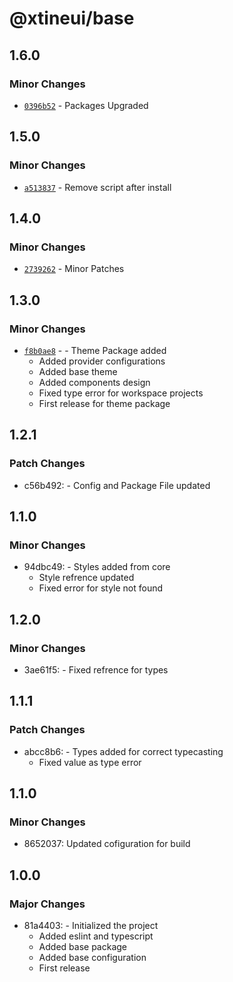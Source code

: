 # @xtineui/base

## 1.6.0

### Minor Changes

- [`0396b52`](https://github.com/r3dm4st3r/xtineui/commit/0396b52d7d906beaaf68cdef16fb5acd7daf5d57) - Packages Upgraded

## 1.5.0

### Minor Changes

- [`a513837`](https://github.com/r3dm4st3r/xtineui/commit/a513837e366ee15b7ec867c9538c9f463913ce72) - Remove script after install

## 1.4.0

### Minor Changes

- [`2739262`](https://github.com/r3dm4st3r/xtineui/commit/27392623f6e2c0cae558c3ec9cee39cc3455ae79) - Minor Patches

## 1.3.0

### Minor Changes

- [`f8b0ae8`](https://github.com/r3dm4st3r/xtineui/commit/f8b0ae8915506eb9ac47873d46e609a4488a11b0) - - Theme Package added
  - Added provider configurations
  - Added base theme
  - Added components design
  - Fixed type error for workspace projects
  - First release for theme package

## 1.2.1

### Patch Changes

- c56b492: - Config and Package File updated

## 1.1.0

### Minor Changes

- 94dbc49: - Styles added from core
  - Style refrence updated
  - Fixed error for style not found

## 1.2.0

### Minor Changes

- 3ae61f5: - Fixed refrence for types

## 1.1.1

### Patch Changes

- abcc8b6: - Types added for correct typecasting
  - Fixed value as type error

## 1.1.0

### Minor Changes

- 8652037: Updated cofiguration for build

## 1.0.0

### Major Changes

- 81a4403: - Initialized the project
  - Added eslint and typescript
  - Added base package
  - Added base configuration
  - First release
